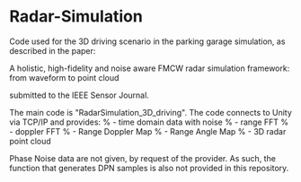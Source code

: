 # Radar-Simulation

Code used for the 3D driving scenario in the parking garage simulation, as described in the paper:

A holistic, high-fidelity and noise aware FMCW radar simulation framework: from waveform to point cloud

submitted to the IEEE Sensor Journal.

The main code is "RadarSimulation_3D_driving". The code connects to Unity via TCP/IP and provides:
% - time domain data with noise
% - range FFT
% - doppler FFT
% - Range Doppler Map
% - Range Angle Map
% - 3D radar point cloud

Phase Noise data are not given, by request of the provider. As such, the function that generates DPN samples is also not provided in this repository.

